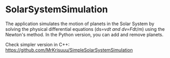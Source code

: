 # SolarSystemSimulation

The application simulates the motion of planets in the Solar System by solving the physical differential equations
(ds=v*dt and dv=F*dt/m) using the Newton's method. In the Python version, you can add and remove planets.

Check simpler version in C++:
https://github.com/MrKrisuuu/SimpleSolarSystemSimulation
